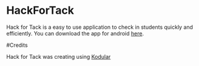 # HackForTack

Hack for Tack is a easy to use application to check in students quickly and efficiently. You can download the app for android [here](https://drive.google.com/file/d/1g2CEljkZs6sE1rZVm07K26TpDjvp_NEe/view?usp=sharing).

#Credits

Hack for Tack was creating using [Kodular](https://www.kodular.io/)
